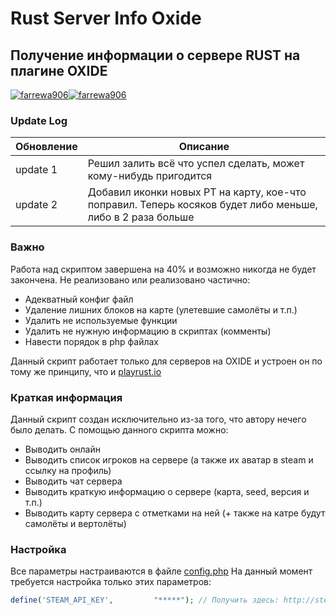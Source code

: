# Rust Server Info Oxide
## Получение информации о сервере RUST на плагине OXIDE

[![farrewa906](https://img.tamindir.com/rs/128x128/ti_e_ul/Veneratio/p/gmail1_48x48.png)](mailto:farrewa906@gmail.com)[![farrewa906](https://s7.hostingkartinok.com/uploads/images/2014/08/6b828e0cf8ec3034758346b06973e9b4.png)](https://vk.com/farrewa)

### Update Log

| Обновление | Описание |
| ------ | ------ |
| update 1 | Решил залить всё что успел сделать, может кому-нибудь пригодится |
| update 2 | Добавил иконки новых РТ на карту, кое-что поправил. Теперь косяков будет либо меньше, либо в 2 раза больше |

### Важно

Работа над скриптом завершена на 40% и возможно никогда не будет закончена.
Не реализовано или реализовано частично:

- Адекватный конфиг файл
- Удаление лишних блоков на карте (улетевшие самолёты и т.п.)
- Удалить не используемые функции
- Удалить не нужную информацию в скриптах (комменты)
- Навести порядок в php файлах

Данный скрипт работает только для серверов на OXIDE и устроен он по тому же принципу, что и [playrust.io](http://playrust.io/)

### Краткая информация

Данный скрипт создан исключительно из-за того, что автору нечего было делать. 
С помощью данного скрипта можно:

  - Выводить онлайн
  - Выводить список игроков на сервере (а также их аватар в steam и ссылку на профиль)
  - Выводить чат сервера
  - Выводить краткую информацию о сервере (карта, seed, версия и т.п.)
  - Выводить карту сервера с отметками на ней (+ также на катре будут самолёты и вертолёты)

### Настройка

Все параметры настраиваются в файле [config.php]
На данный момент требуется настройка только этих параметров:
```php
define('STEAM_API_KEY',			"*****"); // Получить здесь: http://steamcommunity.com/dev/apikey
```

   [config.php]: <https://github.com/farrewa906/rust_server_info/blob/master/config.php>